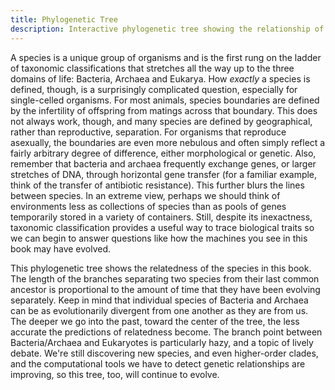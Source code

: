 ```yaml
---
title: Phylogenetic Tree
description: Interactive phylogenetic tree showing the relationship of organisms featured in the Atlas of Bacterial & Archaeal Cell Structure
---
```

A species is a unique group of organisms and is the first rung on the ladder of taxonomic classifications that stretches all the way up to the three domains of life: Bacteria, Archaea and Eukarya. How *exactly* a species is defined, though, is a surprisingly complicated question, especially for single-celled organisms. For most animals, species boundaries are defined by the infertility of offspring from matings across that boundary. This does not always work, though, and many species are defined by geographical, rather than reproductive, separation. For organisms that reproduce asexually, the boundaries are even more nebulous and often simply reflect a fairly arbitrary degree of difference, either morphological or genetic. Also, remember that bacteria and archaea frequently exchange genes, or larger stretches of DNA, through horizontal gene transfer (for a familiar example, think of the transfer of antibiotic resistance). This further blurs the lines between species. In an extreme view, perhaps we should think of environments less as collections of species than as pools of genes temporarily stored in a variety of containers. Still, despite its inexactness, taxonomic classification provides a useful way to trace biological traits so we can begin to answer questions like how the machines you see in this book may have evolved.  

This phylogenetic tree shows the relatedness of the species in this book. The length of the branches separating two species from their last common ancestor is proportional to the amount of time that they have been evolving separately. Keep in mind that individual species of Bacteria and Archaea can be as evolutionarily divergent from one another as they are from us. The deeper we go into the past, toward the center of the tree, the less accurate the predictions of relatedness become. The branch point between Bacteria/Archaea and Eukaryotes is particularly hazy, and a topic of lively debate. We're still discovering new species, and even higher-order clades, and the computational tools we have to detect genetic relationships are improving, so this tree, too, will continue to evolve.